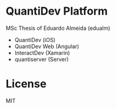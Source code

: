 QuantiDev Platform
==================

MSc Thesis of Eduardo Almeida (edualm)

- QuantiDev (iOS)
- QuantiDev Web (Angular)
- InteractDev (Xamarin)
- quantiserver (Server)

License
=======

MIT
